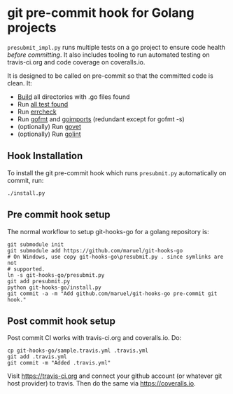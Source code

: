 git pre-commit hook for Golang projects
=======================================

`presubmit_impl.py` runs multiple tests on a go project to ensure code health
*before committing*. It also includes tooling to run automated testing on
travis-ci.org and code coverage on coveralls.io.

It is designed to be called on pre-commit so that the committed code is clean.
It:

  * [Build](https://golang.org/pkg/go/build/) all directories with .go files found
  * Run [all test found](https://golang.org/pkg/testing/)
  * Run [errcheck](https://github.com/kisielk/errcheck)
  * Run [gofmt](https://golang.org/cmd/gofmt/) and [goimports](https://godoc.org/code.google.com/p/go.tools/cmd/goimports) (redundant except for gofmt -s)
  * (optionally) Run [govet](https://godoc.org/code.google.com/p/go.tools/cmd/vet)
  * (optionally) Run [golint](https://github.com/golang/lint)


Hook Installation
-----------------

To install the git pre-commit hook which runs `presubmit.py` automatically on
commit, run:

    ./install.py


Pre commit hook setup
---------------------

The normal workflow to setup git-hooks-go for a golang repository is:

    git submodule init
    git submodule add https://github.com/maruel/git-hooks-go
    # On Windows, use copy git-hooks-go\presubmit.py . since symlinks are not
    # supported.
    ln -s git-hooks-go/presubmit.py
    git add presubmit.py
    python git-hooks-go/install.py
    git commit -a -m "Add github.com/maruel/git-hooks-go pre-commit git hook."


Post commit hook setup
----------------------

Post commit CI works with travis-ci.org and coveralls.io. Do:

    cp git-hooks-go/sample.travis.yml .travis.yml
    git add .travis.yml
    git commit -m "Added .travis.yml"


Visit https://travis-ci.org and connect your github account (or whatever git
host provider) to travis. Then do the same via https://coveralls.io.
